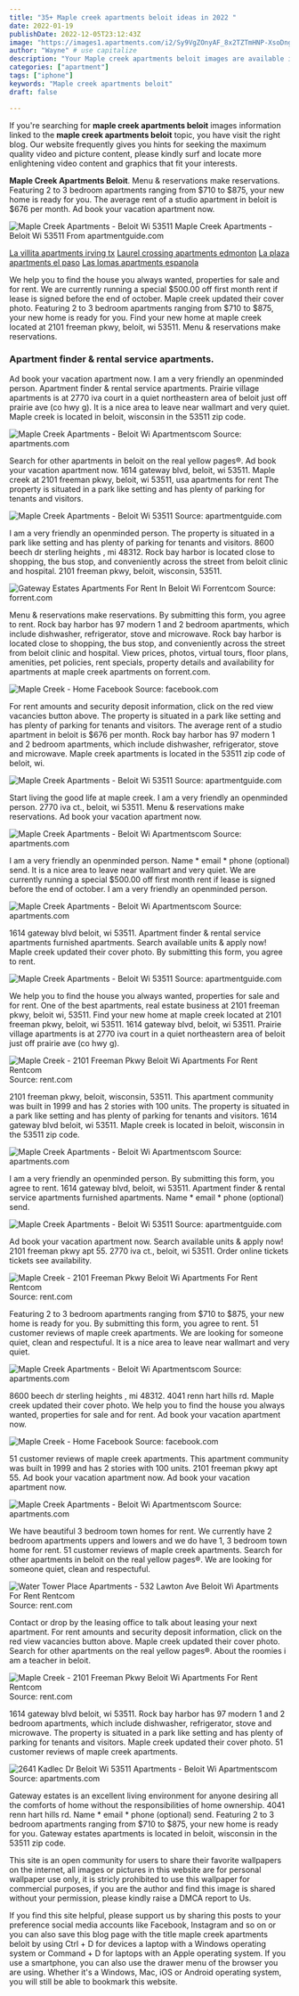```yaml
---
title: "35+ Maple creek apartments beloit ideas in 2022 "
date: 2022-01-19
publishDate: 2022-12-05T23:12:43Z
image: "https://images1.apartments.com/i2/Sy9VgZOnyAF_8x2TZTmHNP-XsoDngtP6ZWvjun20VtQ/111/2641-kadlec-dr-beloit-wi-primary-photo.jpg"
author: "Wayne" # use capitalize
description: "Your Maple creek apartments beloit images are available in this site. Maple creek apartments beloit are a topic that is being searched for and liked by netizens today. You can Get the Maple creek apartments beloit files here. Find and Download all free photos and vectors."
categories: ["apartment"]
tags: ["iphone"]
keywords: "Maple creek apartments beloit"
draft: false

---
```


If you're searching for **maple creek apartments beloit** images information linked to the **maple creek apartments beloit** topic, you have visit the right  blog.  Our website frequently  gives you  hints  for seeking  the maximum  quality video and picture  content, please kindly surf and locate more enlightening video content and graphics  that fit your interests.

**Maple Creek Apartments Beloit**. Menu &amp; reservations make reservations. Featuring 2 to 3 bedroom apartments ranging from $710 to $875, your new home is ready for you. The average rent of a studio apartment in beloit is $676 per month. Ad book your vacation apartment now.

![Maple Creek Apartments - Beloit Wi 53511](https://rentpath-res.cloudinary.com/$img_current/t_3x2_jpg_lg/8dd50bdfb0ccf3201d70f4d5d8c3a299 "Maple Creek Apartments - Beloit Wi 53511")
Maple Creek Apartments - Beloit Wi 53511 From apartmentguide.com

[La villita apartments irving tx](/la-villita-apartments-irving-tx/)
[Laurel crossing apartments edmonton](/laurel-crossing-apartments-edmonton/)
[La plaza apartments el paso](/la-plaza-apartments-el-paso/)
[Las lomas apartments espanola](/las-lomas-apartments-espanola/)

We help you to find the house you always wanted, properties for sale and for rent. We are currently running a special $500.00 off first month rent if lease is signed before the end of october. Maple creek updated their cover photo. Featuring 2 to 3 bedroom apartments ranging from $710 to $875, your new home is ready for you. Find your new home at maple creek located at 2101 freeman pkwy, beloit, wi 53511. Menu &amp; reservations make reservations.

### Apartment finder &amp; rental service apartments.

Ad book your vacation apartment now. I am a very friendly an openminded person. Apartment finder &amp; rental service apartments. Prairie village apartments is at 2770 iva court in a quiet northeastern area of beloit just off prairie ave (co hwy g). It is a nice area to leave near wallmart and very quiet. Maple creek is located in beloit, wisconsin in the 53511 zip code.


![Maple Creek Apartments - Beloit Wi Apartmentscom](https://images1.apartments.com/i2/vRRM5wJTPWnkXEkcfbAHOvKhFrLsCFu5asquOjzDFD4/117/maple-creek-beloit-wi-apartment.jpg "Maple Creek Apartments - Beloit Wi Apartmentscom")
Source: apartments.com

Search for other apartments in beloit on the real yellow pages®. Ad book your vacation apartment now. 1614 gateway blvd, beloit, wi 53511. Maple creek at 2101 freeman pkwy, beloit, wi 53511, usa apartments for rent The property is situated in a park like setting and has plenty of parking for tenants and visitors.

![Maple Creek Apartments - Beloit Wi 53511](https://rentpath-res.cloudinary.com/$img_current/t_3x2_jpg_xl/c6eb50300b6caae761a25e00cf1ffdec "Maple Creek Apartments - Beloit Wi 53511")
Source: apartmentguide.com

I am a very friendly an openminded person. The property is situated in a park like setting and has plenty of parking for tenants and visitors. 8600 beech dr sterling heights , mi 48312. Rock bay harbor is located close to shopping, the bus stop, and conveniently across the street from beloit clinic and hospital. 2101 freeman pkwy, beloit, wisconsin, 53511.

![Gateway Estates Apartments For Rent In Beloit Wi Forrentcom](https://images1.forrent.com/i2/9A7naG0MWJLnOLjyxDey3k_1TUX9OP8xLczsdm8g9ow/112/image.jpg "Gateway Estates Apartments For Rent In Beloit Wi Forrentcom")
Source: forrent.com

Menu &amp; reservations make reservations. By submitting this form, you agree to rent. Rock bay harbor has 97 modern 1 and 2 bedroom apartments, which include dishwasher, refrigerator, stove and microwave. Rock bay harbor is located close to shopping, the bus stop, and conveniently across the street from beloit clinic and hospital. View prices, photos, virtual tours, floor plans, amenities, pet policies, rent specials, property details and availability for apartments at maple creek apartments on forrent.com.

![Maple Creek - Home Facebook](https://lookaside.fbsbx.com/lookaside/crawler/media/?media_id=918259451596361 "Maple Creek - Home Facebook")
Source: facebook.com

For rent amounts and security deposit information, click on the red view vacancies button above. The property is situated in a park like setting and has plenty of parking for tenants and visitors. The average rent of a studio apartment in beloit is $676 per month. Rock bay harbor has 97 modern 1 and 2 bedroom apartments, which include dishwasher, refrigerator, stove and microwave. Maple creek apartments is located in the 53511 zip code of beloit, wi.

![Maple Creek Apartments - Beloit Wi 53511](https://rentpath-res.cloudinary.com/$img_current/t_3x2_jpg_xl/8b3364a120dc398b048b31d7887ae955 "Maple Creek Apartments - Beloit Wi 53511")
Source: apartmentguide.com

Start living the good life at maple creek. I am a very friendly an openminded person. 2770 iva ct., beloit, wi 53511. Menu &amp; reservations make reservations. Ad book your vacation apartment now.

![Maple Creek Apartments - Beloit Wi Apartmentscom](https://images1.apartments.com/i2/r4rXEQIa9apjkmkfxV73h6lFKOVmb1lGNy6Pxxf5Aes/117/maple-creek-beloit-wi-2-bedroom-upper.jpg "Maple Creek Apartments - Beloit Wi Apartmentscom")
Source: apartments.com

I am a very friendly an openminded person. Name * email * phone (optional) send. It is a nice area to leave near wallmart and very quiet. We are currently running a special $500.00 off first month rent if lease is signed before the end of october. I am a very friendly an openminded person.

![Maple Creek Apartments - Beloit Wi Apartmentscom](https://images1.apartments.com/i2/tG_Ne-sVqXi4bmGnSYj-gZ1mk5fNWXAqbULHDY2oT_w/117/maple-creek-beloit-wi-2br2ba-townhouse.jpg "Maple Creek Apartments - Beloit Wi Apartmentscom")
Source: apartments.com

1614 gateway blvd beloit, wi 53511. Apartment finder &amp; rental service apartments furnished apartments. Search available units &amp; apply now! Maple creek updated their cover photo. By submitting this form, you agree to rent.

![Maple Creek Apartments - Beloit Wi 53511](https://rentpath-res.cloudinary.com/$img_current/t_3x2_jpg_lg/8dd50bdfb0ccf3201d70f4d5d8c3a299 "Maple Creek Apartments - Beloit Wi 53511")
Source: apartmentguide.com

We help you to find the house you always wanted, properties for sale and for rent. One of the best apartments, real estate business at 2101 freeman pkwy, beloit wi, 53511. Find your new home at maple creek located at 2101 freeman pkwy, beloit, wi 53511. 1614 gateway blvd, beloit, wi 53511. Prairie village apartments is at 2770 iva court in a quiet northeastern area of beloit just off prairie ave (co hwy g).

![Maple Creek - 2101 Freeman Pkwy Beloit Wi Apartments For Rent Rentcom](https://rentpath-res.cloudinary.com/t_rp,cs_tinysrgb,fl_force_strip,w_375,h_375/e_unsharp_mask:50/8dd50bdfb0ccf3201d70f4d5d8c3a299 "Maple Creek - 2101 Freeman Pkwy Beloit Wi Apartments For Rent Rentcom")
Source: rent.com

2101 freeman pkwy, beloit, wisconsin, 53511. This apartment community was built in 1999 and has 2 stories with 100 units. The property is situated in a park like setting and has plenty of parking for tenants and visitors. 1614 gateway blvd beloit, wi 53511. Maple creek is located in beloit, wisconsin in the 53511 zip code.

![Maple Creek Apartments - Beloit Wi Apartmentscom](https://images1.apartments.com/i2/BMKB-S_LEMRZRg94efBCzo3T46tCRg_L8li-1cbtpc0/117/maple-creek-beloit-wi-2br1ba-deluxe.jpg "Maple Creek Apartments - Beloit Wi Apartmentscom")
Source: apartments.com

I am a very friendly an openminded person. By submitting this form, you agree to rent. 1614 gateway blvd, beloit, wi 53511. Apartment finder &amp; rental service apartments furnished apartments. Name * email * phone (optional) send.

![Maple Creek Apartments - Beloit Wi 53511](https://rentpath-res.cloudinary.com/$img_current/t_3x2_jpg_xl/c179a6a61d03b94621a44e80eac4bbc2 "Maple Creek Apartments - Beloit Wi 53511")
Source: apartmentguide.com

Ad book your vacation apartment now. Search available units &amp; apply now! 2101 freeman pkwy apt 55. 2770 iva ct., beloit, wi 53511. Order online tickets tickets see availability.

![Maple Creek - 2101 Freeman Pkwy Beloit Wi Apartments For Rent Rentcom](https://rentpath-res.cloudinary.com/$img_current/t_3x2_webp_xl/t_unpaid/7ad4ad9b151b667c3d62fd80d59421e0 "Maple Creek - 2101 Freeman Pkwy Beloit Wi Apartments For Rent Rentcom")
Source: rent.com

Featuring 2 to 3 bedroom apartments ranging from $710 to $875, your new home is ready for you. By submitting this form, you agree to rent. 51 customer reviews of maple creek apartments. We are looking for someone quiet, clean and respectuful. It is a nice area to leave near wallmart and very quiet.

![Maple Creek Apartments - Beloit Wi Apartmentscom](https://images1.apartments.com/i2/z3bV-o4CvYtbjmJKgBby3zvTkLTnxlMfBRp6_w7CJeI/117/maple-creek-beloit-wi-apartment.jpg "Maple Creek Apartments - Beloit Wi Apartmentscom")
Source: apartments.com

8600 beech dr sterling heights , mi 48312. 4041 renn hart hills rd. Maple creek updated their cover photo. We help you to find the house you always wanted, properties for sale and for rent. Ad book your vacation apartment now.

![Maple Creek - Home Facebook](https://lookaside.fbsbx.com/lookaside/crawler/media/?media_id=692148757540766 "Maple Creek - Home Facebook")
Source: facebook.com

51 customer reviews of maple creek apartments. This apartment community was built in 1999 and has 2 stories with 100 units. 2101 freeman pkwy apt 55. Ad book your vacation apartment now. Ad book your vacation apartment now.

![Maple Creek Apartments - Beloit Wi Apartmentscom](https://images1.apartments.com/i2/Vw2y_z3vJ0kZhCIX-A2ZUrhoRFMf9PQC-76wJeFaSTs/117/maple-creek-beloit-wi-2-bedroom-upper.jpg "Maple Creek Apartments - Beloit Wi Apartmentscom")
Source: apartments.com

We have beautiful 3 bedroom town homes for rent. We currently have 2 bedroom apartments uppers and lowers and we do have 1, 3 bedroom town home for rent. 51 customer reviews of maple creek apartments. Search for other apartments in beloit on the real yellow pages®. We are looking for someone quiet, clean and respectuful.

![Water Tower Place Apartments - 532 Lawton Ave Beloit Wi Apartments For Rent Rentcom](https://rentpath-res.cloudinary.com/$img_current/t_3x2_jpg_xl/e8c51fc9e58bced89cf5e682ba3a16d1 "Water Tower Place Apartments - 532 Lawton Ave Beloit Wi Apartments For Rent Rentcom")
Source: rent.com

Contact or drop by the leasing office to talk about leasing your next apartment. For rent amounts and security deposit information, click on the red view vacancies button above. Maple creek updated their cover photo. Search for other apartments on the real yellow pages®. About the roomies i am a teacher in beloit.

![Maple Creek - 2101 Freeman Pkwy Beloit Wi Apartments For Rent Rentcom](https://rentpath-res.cloudinary.com/$img_current/t_3x2_webp_xl/t_unpaid/6f2194175ca3b926e076ad7bab024aaa "Maple Creek - 2101 Freeman Pkwy Beloit Wi Apartments For Rent Rentcom")
Source: rent.com

1614 gateway blvd beloit, wi 53511. Rock bay harbor has 97 modern 1 and 2 bedroom apartments, which include dishwasher, refrigerator, stove and microwave. The property is situated in a park like setting and has plenty of parking for tenants and visitors. Maple creek updated their cover photo. 51 customer reviews of maple creek apartments.

![2641 Kadlec Dr Beloit Wi 53511 Apartments - Beloit Wi Apartmentscom](https://images1.apartments.com/i2/Sy9VgZOnyAF_8x2TZTmHNP-XsoDngtP6ZWvjun20VtQ/111/2641-kadlec-dr-beloit-wi-primary-photo.jpg "2641 Kadlec Dr Beloit Wi 53511 Apartments - Beloit Wi Apartmentscom")
Source: apartments.com

Gateway estates is an excellent living environment for anyone desiring all the comforts of home without the responsibilities of home ownership. 4041 renn hart hills rd. Name * email * phone (optional) send. Featuring 2 to 3 bedroom apartments ranging from $710 to $875, your new home is ready for you. Gateway estates apartments is located in beloit, wisconsin in the 53511 zip code.

This site is an open community for users to share their favorite wallpapers on the internet, all images or pictures in this website are for personal wallpaper use only, it is stricly prohibited to use this wallpaper for commercial purposes, if you are the author and find this image is shared without your permission, please kindly raise a DMCA report to Us.

If you find this site helpful, please support us by sharing this posts to your preference social media accounts like Facebook, Instagram and so on or you can also save this blog page with the title maple creek apartments beloit by using Ctrl + D for devices a laptop with a Windows operating system or Command + D for laptops with an Apple operating system. If you use a smartphone, you can also use the drawer menu of the browser you are using. Whether it's a Windows, Mac, iOS or Android operating system, you will still be able to bookmark this website.
